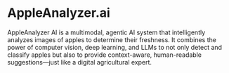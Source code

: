 # AppleAnalyzer.ai
AppleAnalyzer AI is a multimodal, agentic AI system that intelligently analyzes images of apples to determine their freshness. It combines the power of computer vision, deep learning, and LLMs to not only detect and classify apples but also to provide context-aware, human-readable suggestions—just like a digital agricultural expert.
